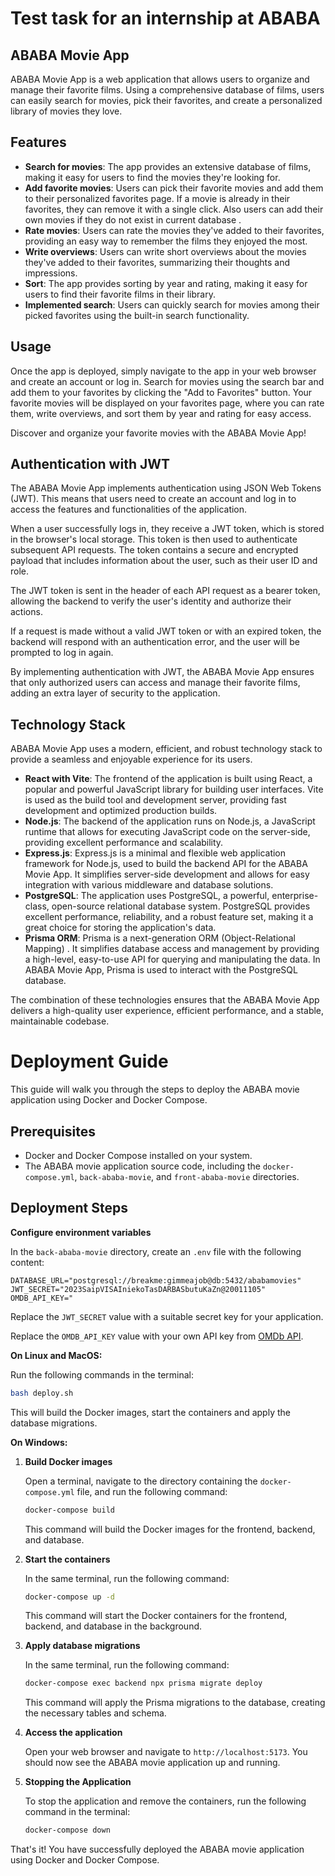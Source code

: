 # Test task for an internship at ABABA

## ABABA Movie App

ABABA Movie App is a web application that allows users to organize and manage their favorite films. Using a comprehensive database of films, users can easily search for movies, pick their favorites, and create a personalized library of movies they love. 

## Features

- **Search for movies**: The app provides an extensive database of films, making it easy for users to find the movies they're looking for.
- **Add favorite movies**: Users can pick their favorite movies and add them to their personalized favorites page. If a movie is already in their favorites, they can remove it with a single click. Also users can add their own movies if they do not exist in current database .
- **Rate movies**: Users can rate the movies they've added to their favorites, providing an easy way to remember the films they enjoyed the most.
- **Write overviews**: Users can write short overviews about the movies they've added to their favorites, summarizing their thoughts and impressions.
- **Sort**: The app provides sorting by year and rating, making it easy for users to find their favorite films in their library.
- **Implemented search**: Users can quickly search for movies among their picked favorites using the built-in search functionality.

## Usage

Once the app is deployed, simply navigate to the app in your web browser and create an account or log in. Search for movies using the search bar and add them to your favorites by clicking the "Add to Favorites" button. Your favorite movies will be displayed on your favorites page, where you can rate them, write overviews, and sort them by year and rating for easy access.

Discover and organize your favorite movies with the ABABA Movie App!

## Authentication with JWT

The ABABA Movie App implements authentication using JSON Web Tokens (JWT). This means that users need to create an account and log in to access the features and functionalities of the application.

When a user successfully logs in, they receive a JWT token, which is stored in the browser's local storage. This token is then used to authenticate subsequent API requests. The token contains a secure and encrypted payload that includes information about the user, such as their user ID and role.

The JWT token is sent in the header of each API request as a bearer token, allowing the backend to verify the user's identity and authorize their actions.

If a request is made without a valid JWT token or with an expired token, the backend will respond with an authentication error, and the user will be prompted to log in again.

By implementing authentication with JWT, the ABABA Movie App ensures that only authorized users can access and manage their favorite films, adding an extra layer of security to the application.

## Technology Stack

ABABA Movie App uses a modern, efficient, and robust technology stack to provide a seamless and enjoyable experience for its users.

- **React with Vite**: The frontend of the application is built using React, a popular and powerful JavaScript library for building user interfaces. Vite is used as the build tool and development server, providing fast development and optimized production builds.
- **Node.js**: The backend of the application runs on Node.js, a JavaScript runtime that allows for executing JavaScript code on the server-side, providing excellent performance and scalability.
- **Express.js**: Express.js is a minimal and flexible web application framework for Node.js, used to build the backend API for the ABABA Movie App. It simplifies server-side development and allows for easy integration with various middleware and database solutions.
- **PostgreSQL**: The application uses PostgreSQL, a powerful, enterprise-class, open-source relational database system. PostgreSQL provides excellent performance, reliability, and a robust feature set, making it a great choice for storing the application's data.
- **Prisma ORM**: Prisma is a next-generation ORM (Object-Relational Mapping) . It simplifies database access and management by providing a high-level, easy-to-use API for querying and manipulating the data. In ABABA Movie App, Prisma is used to interact with the PostgreSQL database.

The combination of these technologies ensures that the ABABA Movie App delivers a high-quality user experience, efficient performance, and a stable, maintainable codebase.

# Deployment Guide


This guide will walk you through the steps to deploy the ABABA movie application using Docker and Docker Compose.

## Prerequisites

- Docker and Docker Compose installed on your system.
- The ABABA movie application source code, including the `docker-compose.yml`, `back-ababa-movie`, and `front-ababa-movie` directories.

## Deployment Steps


   **Configure environment variables**

   In the `back-ababa-movie` directory, create an `.env` file with the following content:

   ```
   DATABASE_URL="postgresql://breakme:gimmeajob@db:5432/ababamovies"
   JWT_SECRET="2023SaipVISAIniekoTasDARBASbutuKaZn@20011105"
   OMDB_API_KEY="
   ```

   Replace the `JWT_SECRET` value with a suitable secret key for your application.

   Replace the `OMDB_API_KEY` value with your own API key from [OMDb API](http://www.omdbapi.com/).
   
   **On Linux and MacOS:**

   Run the following commands in the terminal:

   ```bash
   bash deploy.sh
   ```

   This will build the Docker images, start the containers and apply the database migrations.

   **On Windows:**
   

   1. **Build Docker images**

      Open a terminal, navigate to the directory containing the `docker-compose.yml` file, and run the following command:

      ```bash
      docker-compose build
      ```

      This command will build the Docker images for the frontend, backend, and database.

   2. **Start the containers**

      In the same terminal, run the following command:

      ```bash
      docker-compose up -d
      ```

      This command will start the Docker containers for the frontend, backend, and database in the background.

   3. **Apply database migrations**

      In the same terminal, run the following command:

      ```bash
      docker-compose exec backend npx prisma migrate deploy
      ```

      This command will apply the Prisma migrations to the database, creating the necessary tables and schema.

   4. **Access the application**

      Open your web browser and navigate to `http://localhost:5173`. You should now see the ABABA movie application up and running.

   5. **Stopping the Application**

      To stop the application and remove the containers, run the following command in the terminal:

      ```bash
      docker-compose down
      ```

That's it! You have successfully deployed the ABABA movie application using Docker and Docker Compose.
